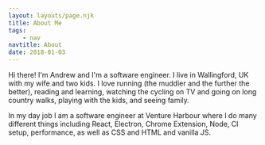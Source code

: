 ```yaml
---
layout: layouts/page.njk
title: About Me
tags:
    - nav
navtitle: About
date: 2018-01-03
---
```


Hi there! I'm Andrew and I'm a software engineer. I live in Wallingford, UK with my wife and two kids. I love running (the muddier and the further the better), reading and learning, watching the cycling on TV and going on long country walks, playing with the kids, and seeing family.

In my day job I am a software engineer at Venture Harbour where I do many different things including React, Electron, Chrome Extension, Node, CI setup, performance, as well as CSS and HTML and vanilla JS.

